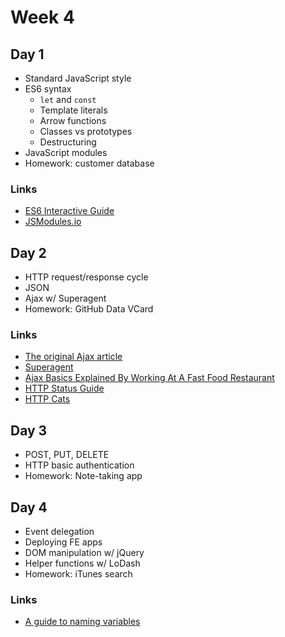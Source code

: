 # Week 4

## Day 1

* Standard JavaScript style
* ES6 syntax
  * `let` and `const`
  * Template literals
  * Arrow functions
  * Classes vs prototypes
  * Destructuring
* JavaScript modules
* Homework: customer database

### Links

* [ES6 Interactive Guide](http://stack.formidable.com/es6-interactive-guide/#/)
* [JSModules.io](http://jsmodules.io/)

## Day 2

* HTTP request/response cycle
* JSON
* Ajax w/ Superagent
* Homework: GitHub Data VCard

### Links

* [The original Ajax article](http://adaptivepath.org/ideas/ajax-new-approach-web-applications/)
* [Superagent](https://visionmedia.github.io/superagent/)
* [Ajax Basics Explained By Working At A Fast Food Restaurant](https://blog.codeanalogies.com/2018/01/15/ajax-basics-explained-by-working-at-a-fast-food-restaurant/)
* [HTTP Status Guide](https://httpstatuses.com/)
* [HTTP Cats](https://http.cat/)

## Day 3

* POST, PUT, DELETE
* HTTP basic authentication
* Homework: Note-taking app

## Day 4

* Event delegation
* Deploying FE apps
* DOM manipulation w/ jQuery
* Helper functions w/ LoDash
* Homework: iTunes search

### Links

* [A guide to naming variables](https://a-nickels-worth.blogspot.com/2016/04/a-guide-to-naming-variables.html)
